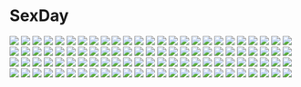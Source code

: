 # SexDay
![](https://konachan.com/jpeg/3c48a865ccdf3826520bd44ea7405a31/Konachan.com%20-%20258854%20bed%20blue_eyes%20blush%20bra%20brown_hair%20chishima_mako%20close%20game_cg%20loli%20piyodera_mucha%20short_hair%20teddy_bear%20underwear%20yoru_no_hitsuji.jpg)
![](https://konachan.com/jpeg/38327eead1f877559c610ed953db8384/Konachan.com%20-%20298466%20ass%20azur_lane%20barefoot%20cameltoe%20cat_smile%20collar%20dress%20fang%20headband%20leotard%20loli%20long_hair%20panties%20shorts%20skirt%20twintails%20underwear%20watermark.jpg)
![](https://konachan.com/image/ed8ed9938b6e2d1308e36ae40a100092/Konachan.com%20-%20134833%20animal_ears%20bikini%20breasts%20bunny_ears%20bunnygirl%20idolmaster%20long_hair%20pink_eyes%20shijou_takane%20stockings%20swimsuit%20yn_red.jpg)
![](https://konachan.com/jpeg/e998838ef5e98c1d87684d4ce5fbe0f1/Konachan.com%20-%20279991%20anthropomorphism%20aqua_eyes%20azur_lane%20blush%20breasts%20cosplay%20long_hair%20mamizu%20thighhighs%20third-party_edit%20twintails%20white%20white_hair.jpg)
![](https://konachan.com/jpeg/adf145412183f9c7e922eeff403df0fc/Konachan.com%20-%20226975%20blonde_hair%20blue_eyes%20christmas%20hat%20original%20santa_costume%20santa_hat%20sutorora%20white%20zettai_ryouiki.jpg)
![](https://konachan.com/jpeg/b60f375b0a87de23c63bd26433d72d78/Konachan.com%20-%20219770%20aliasing%20dawndusk%20rem_%28re%3Azero%29%20re%3Azero_kara_hajimeru_isekai_seikatsu.jpg)
![](https://konachan.com/image/9c6f3dc793f641778f389fca15943abf/Konachan.com%20-%20158024%20blue_eyes%20blue_hair%20cropped%20cube_x_cursed_x_curious%20nyantype%20pink_hair%20purple_eyes%20sakuramairi_shiraho%20scan%20sovereignty.jpg)
![](https://konachan.com/image/4870c1fda37579bcf2d897cbe564afcc/Konachan.com%20-%20285085%202girls%20bicycle%20blue_eyes%20breasts%20building%20choker%20city%20cleavage%20dark_skin%20drink%20fang%20hoodie%20long_hair%20necklace%20original%20unsomnus%20watermark%20wink.jpg)
![](https://konachan.com/image/4e55247c39f6e24cd8d6fefa39401a0d/Konachan.com%20-%20276259%20azur_lane%20blush%20breasts%20cleavage%20cosplay%20elbow_gloves%20gloves%20horns%20long_hair%20navel%20purple_eyes%20purple_hair%20thighhighs%20vhumiku%20vocaloid%20vocaloid_china.jpg)
![](https://konachan.com/image/d98cc8ea992b8d647b6027fd9951b7ae/Konachan.com%20-%2042392%20blonde_hair%20brown_hair%20calendar%20candy%20clouds%20fang%20lollipop%20long_hair%20original%20pink_eyes%20red_eyes%20ribbons%20scarf%20skirt%20sky%20tagme%20thighhighs%20twintails.jpg)
![](https://konachan.com/jpeg/3ebeb04c02de1b1c790d62aa87ed7877/Konachan.com%20-%20264658%20blush%20breasts%20brown_hair%20censored%20clouds%20cum%20green_eyes%20hat%20long_hair%20nipples%20panties%20penis%20pubic_hair%20pussy%20sex%20shirt_lift%20sky%20tears%20underwear%20wet.jpg)
![](https://konachan.com/image/eacd8d01df91b1ddeb807938dc19c572/Konachan.com%20-%2062426%20black_rock_shooter%20gun%20kuroi_mato%20polychromatic%20weapon.jpg)
![](https://konachan.com/jpeg/310220a9d1fca4fc1ada0040d5277944/Konachan.com%20-%20277170%202girls%20brown_hair%20drink%20food%20glasses%20green_eyes%20original%20phone%20ponytail%20skirt%20tennohi%20uniform%20watermark.jpg)
![](https://konachan.com/jpeg/47ea0a139fd0c34f45d58fd28c7a90a0/Konachan.com%20-%20206438%202girls%20akemi_homura%20gun%20kashiwa%20mahou_shoujo_madoka_magica%20mahou_shoujo_madoka_magica_movie%20thighhighs%20tomoe_mami%20weapon%20zettai_ryouiki.jpg)
![](https://konachan.com/jpeg/9444005ea3fe17b90b281d4a565d56d9/Konachan.com%20-%20151682%20bandage%20blush%20breast_grab%20breasts%20censored%20cum%20game_cg%20minakawa_sui%20minori%20nipples%20school_swimsuit%20sex%20swimsuit%20takasaki_maco%20water%20wet.jpg)
![](https://konachan.com/image/96339dba0aa0d2b5b2ba5ad8cc29041a/Konachan.com%20-%20205747%20dille_blood%20dlsite.com%20original%20refeia.jpg)
![](https://konachan.com/image/ba536306a9060fbf22034f5d01726fa0/Konachan.com%20-%2091477%20bunnygirl%20chibi%20christmas%20drink%20gloves%20group%20hakurei_reimu%20hat%20hong_meiling%20konpaku_youmu%20miko%20moon%20myon%20night%20scarf%20snow%20touhou%20tsunamayo%20witch.jpg)
![](https://konachan.com/image/c3213ed26ec6cad3bcd48729b3fadad6/Konachan.com%20-%20101161%20akemi_homura%20boots%20bow%20bow_%28weapon%29%20dress%20kaname_madoka%20miki_sayaka%20pink_hair%20red_hair%20sakura_kyouko%20tomoe_mami%20weapon%20white.jpg)
![](https://konachan.com/image/6a79aab7a79ebc1408a0018a8db346d8/Konachan.com%20-%2080587%20animal_ears%20blood%20flowers%20foxgirl%20gray_hair%20green_eyes%20katana%20moon%20petals%20sword%20weapon.jpg)
![](https://konachan.com/jpeg/62364c3831478b08e21f5526c8b283d2/Konachan.com%20-%20277747%20blonde_hair%20boots%20choker%20feathers%20hoodie%20isaac_foster%20long_hair%20male%20rachel_gardner%20reflection%20scythe%20short_hair%20tidsean%20weapon%20wings.jpg)
![](https://konachan.com/image/baf2dfe86c9e21044f869d0fd1760470/Konachan.com%20-%20220247%20animal_ears%20apron%20blush%20crown%20gloves%20headdress%20long_hair%20necklace%20original%20sakuramocchi%20tears%20thighhighs.jpg)
![](https://konachan.com/jpeg/9318aa330f205937d92b884c50aa63ff/Konachan.com%20-%20290176%20forest%20mocha_%28cotton%29%20nobody%20original%20rope%20scenic%20shrine%20signed%20tree%20waifu2x.jpg)
![](https://konachan.com/image/aef0e343a36a6e45f66eef04485e1d55/Konachan.com%20-%2063665%20favorite%20game_cg%20hisakaki_komomo%20hoshizora_no_memoria%20tagme.jpg)
![](https://konachan.com/image/1724e88675e9c982e86daede9ab645f2/Konachan.com%20-%20225681%20cropped%20ghost_rule_%28vocaloid%29%20hatsune_miku%20hona_%28platinum_egg%29%20long_hair%20vocaloid.jpg)
![](https://konachan.com/image/36d9ce9752b47c094027273a14dbb0ba/Konachan.com%20-%2017494%20vampire_hunter_d.jpg)
![](https://konachan.com/image/988d1df063936448876d505bbfc0b5a3/Konachan.com%20-%20119812%20bakemonogatari%20blue_eyes%20bra%20breasts%20cleavage%20monogatari_%28series%29%20panties%20purple_hair%20senjougahara_hitagi%20siraha%20underwear.jpg)
![](https://konachan.com/image/aec7edd0c321a1b92580352f6d8c4029/Konachan.com%20-%2078728%20demon%20hong_meiling%20koakuma%20mage%20patchouli_knowledge%20touhou%20zoom_layer.jpg)
![](https://konachan.com/jpeg/6feecb1d3f9e3c43c807a5372f78379d/Konachan.com%20-%2024966%20close%20ichijou%20pani_poni_dash.jpg)
![](https://konachan.com/jpeg/828a59c341ff75087f101f75d9ee045f/Konachan.com%20-%20198115%20ass%20blush%20brown_hair%20dress%20erect_nipples%20idolmaster%20microphone%20pan_%28mimi%29%20panties%20scan%20totoki_airi%20twintails%20underwear%20wink.jpg)
![](https://konachan.com/image/93c01e7dd5593539554ab22f1b184c7b/Konachan.com%20-%20100977%20blue_hair%20hatsune_miku%20vocaloid.jpg)
![](https://konachan.com/image/ef57104c22184e34530b5a6d23f78c40/Konachan.com%20-%2056874%20araragi_koyomi%20bakemonogatari%20male%20monogatari_%28series%29%20senjougahara_hitagi.jpg)
![](https://konachan.com/image/1c86ba11f582afda3a05ed0375bd50de/Konachan.com%20-%2052861%20dress%20flowers%20gothic%20gray_hair%20hat%20jpeg_artifacts%20lolita_fashion%20long_hair%20mirusa%20original%20yellow_eyes.jpg)
![](https://konachan.com/jpeg/dbde7d570f72e7351767f161f9db8405/Konachan.com%20-%20271088%20blonde_hair%20bow%20breasts%20dark_skin%20green_eyes%20horns%20ofuda%20original%20panties%20pantyhose%20pointed_ears%20reku_hisui%20shirt%20twintails%20underwear%20undressing.jpg)
![](https://konachan.com/image/d078078ae945b72cfd921e072a1f1ce1/Konachan.com%20-%20185247%20black_hair%20blonde_hair%20blue_eyes%20brown_eyes%20clouds%20dress%20eren_jaeger%20hat%20popsicle%20short_hair%20shorts%20sky%20summer_dress%20tree%20twintails%20yellow_eyes.jpg)
![](https://konachan.com/image/7d0666938ced4a8ed24cc7f28e836656/Konachan.com%20-%2018802%20animal%20black_hayate%20dog%20fullmetal_alchemist%20glasses%20heymans_breda%20jean_havoc%20kain_fuery%20military%20riza_hawkeye%20roy_mustang%20uniform.jpg)
![](https://konachan.com/image/4891027607bf29d813801d36765d2a62/Konachan.com%20-%20229435%202girls%20animal%20aqua_eyes%20braids%20breasts%20building%20cat%20cleavage%20clouds%20dress%20flowers%20grass%20long_hair%20shade%20sky%20socks%20stairs%20thighhighs%20twintails.jpg)
![](https://konachan.com/jpeg/300716eb6e601f84b1d91d31502502c6/Konachan.com%20-%20258507%20bed%20braids%20breasts%20brown_hair%20censored%20game_cg%20long_hair%20navel%20nipples%20nude%20ponytail%20purple_eyes%20pussy%20splush_wave%20spread_legs%20tagme_%28artist%29.jpg)
![](https://konachan.com/jpeg/bdca51c31b3cdee7b6bac4af88a6e298/Konachan.com%20-%2018193%20sayonara_zetsubou_sensei%20tsunetsuki_matoi.jpg)
![](https://konachan.com/image/3559db1ad6ff405a5307b89b7d7cac8f/Konachan.com%20-%20207736%20anthropomorphism%20beach%20bikini%20blue_eyes%20breasts%20brown_hair%20cleavage%20kantai_collection%20kongou_%28kancolle%29%20mice%20swimsuit%20water.jpg)
![](https://konachan.com/image/adc2731fff06379e8a1ab73958937b13/Konachan.com%20-%2056642%20akiyama_mio%20hirasawa_yui%20k-on%21%20kotobuki_tsumugi%20nakano_azusa%20panties%20parody%20striped_panties%20tainaka_ritsu%20underwear%20vocaloid%20yamanaka_sawako.jpg)
![](https://konachan.com/jpeg/41acd5b53ff59888cd434bbedf4858f4/Konachan.com%20-%20289051%20giryu%20hatsune_miku%20vocaloid.jpg)
![](https://konachan.com/jpeg/db9f99dd633352520fbd5df8bd3d195e/Konachan.com%20-%20197510%20blonde_hair%20blue_eyes%20long_hair%20nanase_eka%20paper%20ribbons%20saenai_heroine_no_sodatekata%20sawamura_spencer_eriri%20skirt%20thighhighs%20twintails.jpg)
![](https://konachan.com/image/49ac5c1b17c54d51af35f4a5724ebdf0/Konachan.com%20-%2069916%20bra%20gun%20mikanagi_marika%20panties%20red_hair%20shimachiyo%20spicy_spycy%20thighhighs%20underwear%20weapon.jpg)
![](https://konachan.com/image/20472e5d98afd88ce728767a6a1fe26e/Konachan.com%20-%20165521%20bikini%20blush%20breasts%20cleavage%20flowers%20hat%20navel%20original%20peragura%20pink_eyes%20pink_hair%20swimsuit%20water%20wet.jpg)
![](https://konachan.com/jpeg/d4da49c52750a287a234be3fe4ec2699/Konachan.com%20-%20166887%20apple%20blue_eyes%20blush%20bow%20braids%20flowers%20food%20fruit%20glasses%20headband%20long_hair%20petals%20ponytail%20red_eyes%20red_hair%20ribbons%20shorts%20skirt%20tree%20wink.jpg)
![](https://konachan.com/jpeg/3062cf86d0bbd79680de930b4ec5eee1/Konachan.com%20-%20172726%20ass%20black_hair%20blue_eyes%20blush%20censored%20cum%20game_cg%20long_hair%20mitsu_no_tama_yori_hime%20moonstone%20nude%20penis%20pussy%20wet%20yamakaze_ran.jpg)
![](https://konachan.com/image/b8e74abf560d9b925c81168706cc3ad3/Konachan.com%20-%2050773%20akitake_seiichi%20akiyama_mio%20hirasawa_ui%20hirasawa_yui%20k-on%21%20nakano_azusa.jpg)
![](https://konachan.com/jpeg/0455317cab91baeac6554e6824798837/Konachan.com%20-%20111480%20amatsume_akira%20brown_eyes%20brown_hair%20forest%20grass%20kantoku%20school_uniform%20short_hair%20skirt%20sky%20thighhighs%20tree%20watermark%20yosuga_no_sora.jpg)
![](https://konachan.com/image/c9a55e97923b25ac25a40486313f181e/Konachan.com%20-%2026911%20bakuretsu_tenshi%20meg.jpg)
![](https://konachan.com/jpeg/a844ce10999319643ed9ea43665c9406/Konachan.com%20-%20256727%20bell%20blush%20bow%20breasts%20cat_smile%20catgirl%20censored%20collar%20game_cg%20long_hair%20nekopara%20nipples%20no_bra%20nopan%20penis%20pussy%20ribbons%20sayori%20sex%20twintails%20wet.jpg)
![](https://konachan.com/jpeg/8c415dc25772666f82d00636a599c86d/Konachan.com%20-%20298908%20animal_ears%20aqua_eyes%20gray%20headband%20original%20short_hair%20wadanaka%20white_hair.jpg)
![](https://konachan.com/image/3542d5ee5914b3815f42231ec0b7520b/Konachan.com%20-%20190101%20android_18%20blonde_hair%20bloomers%20blue_eyes%20breasts%20dragonball%20erect_nipples%20green_eyes%20gym_uniform%20pantyhose%20short_hair%20skirt%20torn_clothes%20white.jpg)
![](https://konachan.com/image/77f9578a351ccf8695349ba64a02ccf7/Konachan.com%20-%2061999%20policenauts.jpg)
![](https://konachan.com/image/541b51fa93a8daac030c1d3a23f0abf5/Konachan.com%20-%20229585%202girls%20black_hair%20bow%20elbow_gloves%20garter_belt%20gloves%20goth-loli%20lolita_fashion%20long_hair%20orange_eyes%20original%20red_eyes%20thighhighs%20white_hair.jpg)
![](https://konachan.com/image/01e2b5119d972a8a75c06aeda8104aa1/Konachan.com%20-%2025356%20aida_kaori%20azumanga_daioh%20close%20vector%20white.jpg)
![](https://konachan.com/image/c10938ba76553f1c740c95a991cecd40/Konachan.com%20-%20205750%20dille_blood%20dlsite.com%20original%20refeia.jpg)
![](https://konachan.com/image/96b0c03bf243786176f95afacec4e1fa/Konachan.com%20-%20241986%20forest%20glasses%20gohpot%20hat%20hoodie%20kagari_atsuko%20lotte_yanson%20magic%20realistic%20signed%20staff%20sucy_manbavaran%20tree%20watermark%20witch%20witch_hat.jpg)
![](https://konachan.com/image/2359bac290fed103d295785a7802f309/Konachan.com%20-%20175831%20brown_hair%20card_captor_sakura%20green_eyes%20kinomoto_sakura%20moonknives%20school_uniform%20swimsuit.jpg)
![](https://konachan.com/image/ac3d252a7e8ba841f3ecf1e86dc7b2e3/Konachan.com%20-%209956%20clamp%20seishirou%20tsubasa_reservoir_chronicle.jpg)
![](https://konachan.com/image/fe70789e4dbe0a0bc4e475999f072fc6/Konachan.com%20-%20167852%20black_hair%20book%20brown_hair%20drink%20food%20headphones%20instrument%20long_hair%20male%20mirror%20original%20paper%20phone%20short_hair%20skirt%20tie%20twintails%20umbrella%20violin.jpg)
![](https://konachan.com/jpeg/e90590d2792fa93ac5fc6b36ba0f74ac/Konachan.com%20-%2097407%20blonde_hair%20blush%20cherry%20chibi%20food%20fruit%20rumia%20short_hair%20south114%20strawberry%20touhou.jpg)
![](https://konachan.com/image/f49f81348053f2cacb61c999af8ac9f8/Konachan.com%20-%20127470%202girls%20apron%20black_hair%20crossover%20inu_x_boku_ss%20kiss%20long_hair%20senya_fuurin%20shirakiin_ririchiyo%20shoujo_ai%20working%21%21%20yamada_aoi.jpg)
![](https://konachan.com/jpeg/2d18bc7822ede963dbc72d2c3aaaecd0/Konachan.com%20-%20117701%20ayase_sayuki%20black_hair%20blue_eyes%20blush%20censored%20cube%20game_cg%20kantoku%20long_hair%20penis%20your_diary.jpg)
![](https://konachan.com/jpeg/f4cc0673adf7c451b5da54844c8c7d78/Konachan.com%20-%20258109%20arisegawa_arle%20bandage%20black_hair%20blush%20boku_to_koi_suru_ponkotsu_akuma%20book%20bow%20brown_eyes%20dress%20game_cg%20lolita_fashion%20long_hair%20male%20sayori%20smile.jpg)
![](https://konachan.com/jpeg/9aac3cb9e6fb6f7bbe7aecae67a352d7/Konachan.com%20-%20196297%20brown_eyes%20glasses%20logo%20nagato_yuki%20otokuyou%20purple_hair%20school_uniform%20short_hair%20suzumiya_haruhi_no_yuutsu%20white.jpg)
![](https://konachan.com/image/81db49b54f22837ccf302497ec017ac1/Konachan.com%20-%20194411%20glasses%20kantai_collection%20mecha%20musashi_%28kancolle%29%20red_eyes%20sukekiyo56.jpg)
![](https://konachan.com/image/d289771c9669797aa069bbfa1878b327/Konachan.com%20-%20242187%20batou%20black_hair%20breasts%20brown_hair%20cleavage%20ghost_in_the_shell%20gun%20jisu_lee%20kusanagi_motoko%20male%20pink_eyes%20short_hair%20togusa%20weapon%20white_hair.jpg)
![](https://konachan.com/jpeg/15440a796569d67575bdd46a14652cbe/Konachan.com%20-%20203224%20anal%20armor%20breasts%20censored%20cum%20dress%20fingering%20game_cg%20kunai_uri%20long_hair%20male%20nipples%20no_bra%20nopan%20penis%20pink_hair%20pussy%20sex%20thighhighs%20trap.jpg)
![](https://konachan.com/jpeg/834dcf4d12927192532aa2b953310bf1/Konachan.com%20-%20284036%20blue_hair%20close%20clouds%20long_hair%20original%20polychromatic%20ponytail%20school_uniform%20sheepd%20sky%20stars.jpg)
![](https://konachan.com/image/438f7e2cb4b238982e81f43e540b6320/Konachan.com%20-%20253896%202girls%20blue_eyes%20bow%20brown_hair%20cirno%20gray_hair%20pointed_ears%20red_eyes%20roke%20shameimaru_aya%20short_hair%20shoujo_ai%20touhou.jpg)
![](https://konachan.com/image/4a25b689178f029d3ae8ffd038d35650/Konachan.com%20-%20162674%203d%20clouds%20original%20planet%20scenic%20sky%20stars%20y-k.jpg)
![](https://konachan.com/image/8aa023290a46a546d0ae379e5638a18f/Konachan.com%20-%20221601%20cpkon%20eiyuu_densetsu%20group%20loli%20male%20nun%20sora_no_kiseki.jpg)
![](https://konachan.com/image/2d240394a3579f422cb2690c19958cd6/Konachan.com%20-%20204651%20aoki_%28miharuu%29%20artoria_pendragon_%28all%29%20blonde_hair%20blood%20fate_%28series%29%20fate_stay_night%20green_eyes%20saber%20sword%20weapon.jpg)
![](https://konachan.com/image/5971ea8a209aaa2a9dcf2d8d60b8e84b/Konachan.com%20-%2060713%20mahou_shoujo_lyrical_nanoha%20mahou_shoujo_lyrical_nanoha_a%27s%20panties%20thighhighs%20underwear%20vita%20yagami_hayate.jpg)
![](https://konachan.com/jpeg/87cd6ab9ae56979584f170d1edc8a8b9/Konachan.com%20-%20159346%20black_eyes%20black_hair%20blood%20knife%20mikasa_ackerman%20petals%20scarf%20sengoku_aky%20shingeki_no_kyojin.jpg)
![](https://konachan.com/jpeg/5faf280c1e5342f6e574055d068ff575/Konachan.com%20-%20258272%202girls%20black_hair%20drink%20game_console%20hoodie%20hyperdimension_neptunia%20long_hair%20nepgear%20noire%20purple_eyes%20purple_hair%20red_eyes%20tsunako.jpg)
![](https://konachan.com/image/4a09d1c2e5bc5ec86ee967b988304e32/Konachan.com%20-%20191297%20black_hair%20braids%20breasts%20cleavage%20hunie_pop%20kyanna_delrio%20logo%20ninamo%20purple_eyes%20wet%20wristwear.jpg)
![](https://konachan.com/jpeg/5a9e848798e9c9c3c5032866de2aba84/Konachan.com%20-%20285419%20aliasing%20aqua_eyes%20aqua_hair%20ayamy%20blush%20breast_hold%20breasts%20cameltoe%20cleavage%20dress%20garter_belt%20long_hair%20maid%20panties%20stockings%20underwear.jpg)
![](https://konachan.com/jpeg/09b8e361c719b33c329bfbc5d665cd9f/Konachan.com%20-%20160521%20amatsuka_mao%20ass%20blush%20gj_bu%20kirara_bernstein%20underwear%20yuri.jpg)
![](https://konachan.com/image/2557e5cca612da8636b0b2dd3f026b0f/Konachan.com%20-%20136818%20katsura_kotonoha%20saionji_sekai%20school_days.jpg)
![](https://konachan.com/image/5135d5c0657c0859ccd788e999d5fb64/Konachan.com%20-%20222475%20aqua_eyes%20armor%20blonde_hair%20breasts%20cleavage%20gloves%20headdress%20kondou_totetsu%20long_hair%20mechagirl%20original%20sword%20weapon%20wings.jpg)
![](https://konachan.com/image/a5eca33e092109721113fa55c65009ba/Konachan.com%20-%2081302%20blush%20dress%20flowers%20geike%20green_hair%20kazami_yuuka%20petals%20red_eyes%20short_hair%20thighhighs%20touhou%20umbrella.jpg)
![](https://konachan.com/jpeg/2f00f554b4764c6c462ddf6d8e779b6a/Konachan.com%20-%20186947%202girls%20ass%20blue_eyes%20bondage%20breasts%20clara_v%20cum%20halo%20jibril%20long_hair%20nipples%20panties%20pussy%20red_hair%20uncensored%20underwear%20undressing%20wings.jpg)
![](https://konachan.com/image/da570532afbf582378895338d2c631bf/Konachan.com%20-%2031305%20boy_meets_girl%20shintaro%20tagme.jpg)
![](https://konachan.com/jpeg/ba405c0ddb29e98af6d1771e134fde70/Konachan.com%20-%20289162%20ass%20bikini_top%20blush%20chain%20cropped%20demon%20green_eyes%20horns%20long_hair%20original%20panties%20panty_pull%20tail%20takubon%20twintails%20underwear%20undressing%20wings.jpg)
![](https://konachan.com/image/ae0dcb720f6eed448057b8dfc46c8c9b/Konachan.com%20-%20247858%20barefoot%20bba1985%20black_eyes%20black_hair%20blush%20breasts%20elbow_gloves%20gloves%20horns%20long_hair%20navel%20noah_fantasy%20spread_legs%20thighhighs%20topless.jpg)
![](https://konachan.com/jpeg/a0dd648f7640de37167ea2d37c961969/Konachan.com%20-%20294428%20ayamori_leeruxu%20barefoot%20bikini%20blush%20breasts%20cameltoe%20clochette%20cum%20game_cg%20kokorone%3Dpendulum%21%20oshiki_hitoshi%20spread_legs%20stars%20swimsuit.jpg)
![](https://konachan.com/image/9824f663ffabbe8fd4fca3c9de442ff4/Konachan.com%20-%2011117%20bleach%20kon%20kuchiki_rukia%20orange.jpg)
![](https://konachan.com/image/d74b82dbefb038a338534d097bb9b8b4/Konachan.com%20-%20300715%20barefoot%20cc%20code_geass%20food%20green_hair%20long_hair%20open_shirt%20panties%20pizza%20underwear%20yellow_eyes%20yume_ou.jpg)
![](https://konachan.com/jpeg/73475eab365b67ab5b88408829100f0a/Konachan.com%20-%20113782%20blush%20bondage%20breasts%20game_cg%20glasses%20green_eyes%20masturbation%20nipples%20panties%20purple_hair%20school_uniform%20skyfish%20underwear%20vibrator%20wet.jpg)
![](https://konachan.com/image/7b2f6d145c4a50f64948007f282d589f/Konachan.com%20-%2062254%20akiyama_mio%20animal_ears%20catgirl%20halloween%20hirasawa_yui%20k-on%21%20nakano_azusa%20pumpkin.jpg)
![](https://konachan.com/image/2a184e52ca2ccb46a522d8b5d947ab03/Konachan.com%20-%2043866%20animal_ears%20ayakura_juu%20brown_hair%20horo%20long_hair%20ookami_to_koushinryou%20red_eyes%20wolfgirl.jpg)
![](https://konachan.com/jpeg/faae81ea9c7aadaf065e05e0bb9526c2/Konachan.com%20-%20267570%20aliasing%20ass%20blush%20bondage%20doggirl%20fang%20gloves%20group%20hotel01%20leotard%20loli%20nipples%20nude%20original%20panties%20ribbons%20rope%20tail%20underwear%20wolfgirl.jpg)
![](https://konachan.com/jpeg/1b89fc21fd5394e3c81910b59b7ca9f1/Konachan.com%20-%20241599%20barefoot%20blue_hair%20braids%20bunnygirl%20coca_cola%20dragonite%20drink%20food%20group%20hat%20headband%20kneehighs%20long_hair%20pocky%20pokemon%20psyduck%20red_eyes%20rowlet%20touhou.jpg)
![](https://konachan.com/image/e1af1b61985f7bd5b39fe06b6cbc868d/Konachan.com%20-%2059624%20all_male%20kamui_gakupo%20kayu%20male%20vocaloid.jpg)
![](https://konachan.com/jpeg/39f723f75bea100773ba8821bac348de/Konachan.com%20-%20265842%20black_hair%20breasts%20cameltoe%20game_cg%20glasses%20navel%20nipples%20no_bra%20orange_eyes%20panties%20short_hair%20tagme_%28artist%29%20topless%20underwear%20yamane_yumeno.jpg)
![](https://konachan.com/jpeg/8005f4067087b456648fee17c8240404/Konachan.com%20-%20127781%20black_hair%20blonde_hair%20blue_eyes%20blue_hair%20blush%20bow%20breasts%20cleavage%20gray_eyes%20headband%20long_hair%20maid%20panties%20purple_eyes%20tagme%20toranosuke%20underwear.jpg)
![](https://konachan.com/image/7563a2164cb4b375da04130dcc0fdb28/Konachan.com%20-%2019232%20flowers%20gotoh_keiji%20gray_hair%20hoshino_ruri%20long_hair%20martian_successor_nadesico%20wedding_attire%20yellow_eyes.jpg)
![](https://konachan.com/jpeg/b967c374be790fb0099958389a517ea4/Konachan.com%20-%20252840%20aqua_eyes%20blush%20brown_hair%20long_hair%20original%20ponytail%20shorts%20yatsuki_yura.jpg)
![](https://konachan.com/jpeg/fa330fd0e6c0c480a75cfcd0c26f99db/Konachan.com%20-%20247167%20aqua_eyes%20ass%20blue_hair%20breasts%20headdress%20maid%20panties%20rem_%28re%3Azero%29%20short_hair%20signed%20thighhighs%20underwear%20waifu2x%20yasuyuki.jpg)
